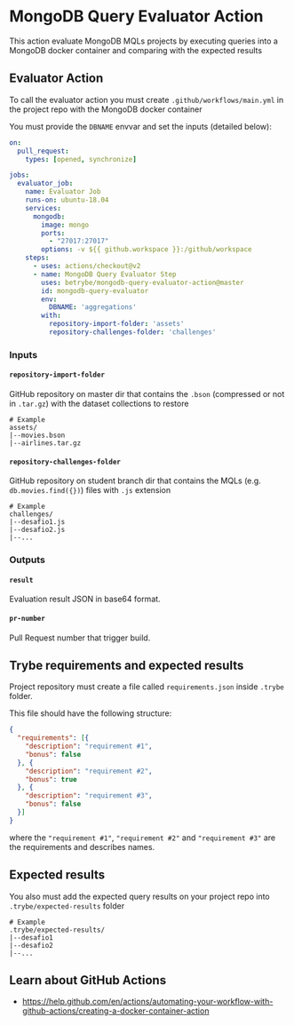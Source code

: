 # MongoDB Query Evaluator Action

This action evaluate MongoDB MQLs projects by executing queries into a MongoDB docker container and comparing with the expected results

## Evaluator Action

To call the evaluator action you must create `.github/workflows/main.yml` in the project repo with the MongoDB docker container

You must provide the `DBNAME` envvar and set the inputs (detailed below):

```yml
on:
  pull_request:
    types: [opened, synchronize]

jobs:
  evaluator_job:
    name: Evaluator Job
    runs-on: ubuntu-18.04
    services:
      mongodb:
        image: mongo
        ports:
          - "27017:27017"
        options: -v ${{ github.workspace }}:/github/workspace
    steps:
      - uses: actions/checkout@v2
      - name: MongoDB Query Evaluator Step
        uses: betrybe/mongodb-query-evaluator-action@master
        id: mongodb-query-evaluator
        env:
          DBNAME: 'aggregations'
        with:
          repository-import-folder: 'assets'
          repository-challenges-folder: 'challenges'

```

### Inputs

#### `repository-import-folder`

GitHub repository on master dir that contains the `.bson` (compressed or not in `.tar.gz`) with the dataset collections to restore

```
# Example
assets/
|--movies.bson
|--airlines.tar.gz
```

#### `repository-challenges-folder`

GitHub repository on student branch dir that contains the MQLs (e.g. `db.movies.find({})`) files with `.js` extension

```
# Example
challenges/
|--desafio1.js
|--desafio2.js
|--...
```

### Outputs

#### `result`

Evaluation result JSON in base64 format.

#### `pr-number`

Pull Request number that trigger build.

## Trybe requirements and expected results

Project repository must create a file called `requirements.json` inside `.trybe` folder.

This file should have the following structure:

```json
{
  "requirements": [{
    "description": "requirement #1",
    "bonus": false
  }, {
    "description": "requirement #2",
    "bonus": true
  }, {
    "description": "requirement #3",
    "bonus": false
  }]
}
```

where the `"requirement #1"`, `"requirement #2"` and `"requirement #3"` are the requirements and describes names.

## Expected results

You also must add the expected query results on your project repo into `.trybe/expected-results` folder

```
# Example
.trybe/expected-results/
|--desafio1
|--desafio2
|--...
```

## Learn about GitHub Actions

- https://help.github.com/en/actions/automating-your-workflow-with-github-actions/creating-a-docker-container-action

